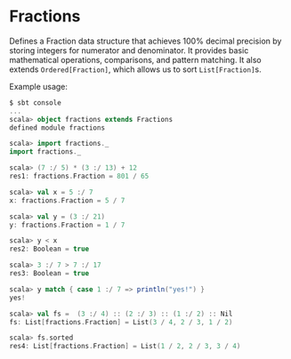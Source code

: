 # Fractions

Defines a Fraction data structure that achieves 100% decimal precision by storing integers for numerator and denominator. It provides basic mathematical operations, comparisons, and pattern matching. It also extends `Ordered[Fraction]`, which allows us to sort `List[Fraction]`s.

Example usage:
```scala
$ sbt console
...
scala> object fractions extends Fractions
defined module fractions

scala> import fractions._
import fractions._

scala> (7 :/ 5) * (3 :/ 13) + 12
res1: fractions.Fraction = 801 / 65

scala> val x = 5 :/ 7
x: fractions.Fraction = 5 / 7

scala> val y = (3 :/ 21)
y: fractions.Fraction = 1 / 7

scala> y < x
res2: Boolean = true

scala> 3 :/ 7 > 7 :/ 17
res3: Boolean = true

scala> y match { case 1 :/ 7 => println("yes!") }
yes!

scala> val fs =  (3 :/ 4) :: (2 :/ 3) :: (1 :/ 2) :: Nil
fs: List[fractions.Fraction] = List(3 / 4, 2 / 3, 1 / 2)

scala> fs.sorted
res4: List[fractions.Fraction] = List(1 / 2, 2 / 3, 3 / 4)
```
